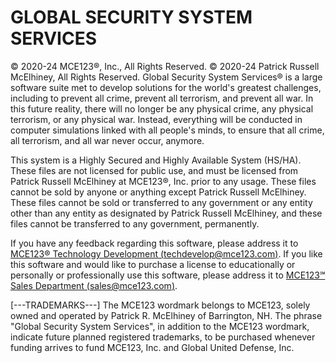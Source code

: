 # GLOBAL SECURITY SYSTEM SERVICES
© 2020-24 MCE123®, Inc., All Rights Reserved.
© 2020-24 Patrick Russell McElhiney, All Rights Reserved.
Global Security System Services® is a large software suite met to develop solutions for the world's greatest challenges, including to prevent all crime, prevent all terrorism, and prevent all war. In this future reality, there will no longer be any physical crime, any physical terrorism, or any physical war. Instead, everything will be conducted in computer simulations linked with all people's minds, to ensure that all crime, all terrorism, and all war never occur, anymore.

This system is a Highly Secured and Highly Available System (HS/HA). These files are not licensed for public use, and must be licensed from Patrick Russell McElhiney at MCE123®, Inc. prior to any usage. These files cannot be sold by anyone or anything except Patrick Russell McElhiney. These files cannot be sold or transferred to any government or any entity other than any entity as designated by Patrick Russell McElhiney, and these files cannot be transferred to any government, permanently.

If you have any feedback regarding this software, please address it to [MCE123® Technology Development (techdevelop@mce123.com)](mailto:techdevelop@mce123.com).
If you like this software and would like to purchase a license to educationally or personally or professionally use this software, please address it to [MCE123℠ Sales Department (sales@mce123.com)](mailto:sales@mce123.com).

[---TRADEMARKS---]
The MCE123 wordmark belongs to MCE123, solely owned and operated by Patrick R. McElhiney of Barrington, NH. The phrase "Global Security System Services", in addition to the MCE123 wordmark, indicate future planned registered trademarks, to be purchased whenever funding arrives to fund MCE123, Inc. and Global United Defense, Inc.